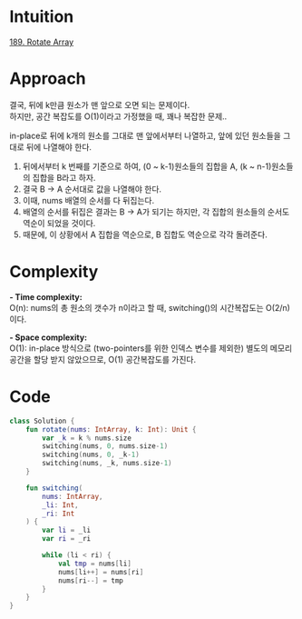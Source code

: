 # Intuition
[189. Rotate Array](https://leetcode.com/problems/rotate-array/description)

# Approach
결국, 뒤에 k만큼 원소가 맨 앞으로 오면 되는 문제이다.   
하지만, 공간 복잡도를 O(1)이라고 가정했을 때, 꽤나 복잡한 문제..    

in-place로 뒤에 k개의 원소를 그대로 맨 앞에서부터 나열하고, 앞에 있던 원소들을 그대로 뒤에 나열해야 한다.   

1. 뒤에서부터 k 번째를 기준으로 하여, (0 ~ k-1)원소들의 집합을 A, (k ~ n-1)원소들의 집합을 B라고 하자.
2. 결국 B -> A 순서대로 값을 나열해야 한다.
3. 이때, nums 배열의 순서를 다 뒤집는다.
4. 배열의 순서를 뒤집은 결과는 B -> A가 되기는 하지만, 각 집합의 원소들의 순서도 역순이 되었을 것이다.
5. 때문에, 이 상황에서 A 집합을 역순으로, B 집합도 역순으로 각각 돌려준다.   


# Complexity
**- Time complexity:**   
O(n): nums의 총 원소의 갯수가 n이라고 할 때, switching()의 시간복잡도는 O(2/n)이다.  

**- Space complexity:**    
O(1): in-place 방식으로 (two-pointers를 위한 인덱스 변수를 제외한) 별도의 메모리 공간을 할당 받지 않았으므로, O(1) 공간복잡도를 가진다.  

# Code
```kotlin []
class Solution {
    fun rotate(nums: IntArray, k: Int): Unit {
        var _k = k % nums.size
        switching(nums, 0, nums.size-1)
        switching(nums, 0, _k-1)
        switching(nums, _k, nums.size-1)
    }

    fun switching(
        nums: IntArray,
        _li: Int,
        _ri: Int
    ) {
        var li = _li
        var ri = _ri

        while (li < ri) {
            val tmp = nums[li]
            nums[li++] = nums[ri]
            nums[ri--] = tmp
        }
    }
}
```
